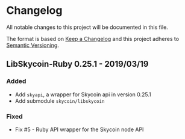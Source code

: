 # Changelog

All notable changes to this project will be documented in this file.

The format is based on [Keep a Changelog](http://keepachangelog.com/en/1.0.0/)
and this project adheres to [Semantic Versioning](http://semver.org/spec/v2.0.0.html).

## LibSkycoin-Ruby 0.25.1 - 2019/03/19

### Added

- Add `skyapi`, a wrapper for Skycoin api in version 0.25.1
- Add submodule `skycoin/libskycoin`

### Fixed

- Fix #5 - Ruby API wrapper for the Skycoin node API


